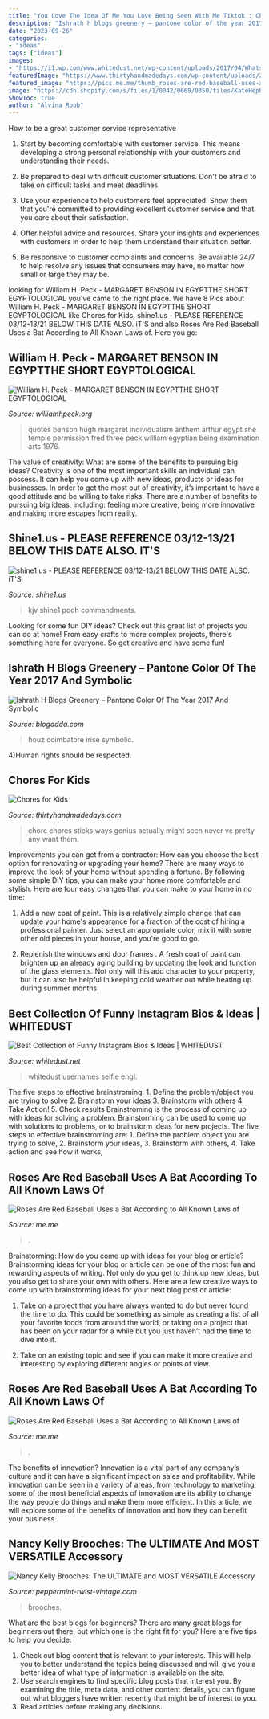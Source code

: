 ```yaml
---
title: "You Love The Idea Of Me You Love Being Seen With Me Tiktok : Chore Chores Sticks Ways Genius Actually Might Seen Never Ve Pretty Any Want Them"
description: "Ishrath h blogs greenery – pantone color of the year 2017 and symbolic"
date: "2023-09-26"
categories:
- "ideas"
tags: ["ideas"]
images:
- "https://i1.wp.com/www.whitedust.net/wp-content/uploads/2017/04/WhatsApp-Image-2017-04-05-at-12.24.24-AM-1.jpeg?ssl=1"
featuredImage: "https://www.thirtyhandmadedays.com/wp-content/uploads/2015/01/choresticks.png"
featured_image: "https://pics.me.me/thumb_roses-are-red-baseball-uses-a-bat-according-to-all-63456518.png"
image: "https://cdn.shopify.com/s/files/1/0042/0669/0350/files/KateHepburn_large.png?v=1583138381"
ShowToc: true
author: "Alvina Roob"
---
```



How to be a great customer service representative
1. Start by becoming comfortable with customer service. This means developing a strong personal relationship with your customers and understanding their needs.
2. Be prepared to deal with difficult customer situations. Don't be afraid to take on difficult tasks and meet deadlines.

3. Use your experience to help customers feel appreciated. Show them that you're committed to providing excellent customer service and that you care about their satisfaction.

4. Offer helpful advice and resources. Share your insights and experiences with customers in order to help them understand their situation better.

5. Be responsive to customer complaints and concerns. Be available 24/7 to help resolve any issues that consumers may have, no matter how small or large they may be.

	

		
looking for William H. Peck - MARGARET BENSON IN EGYPTTHE SHORT EGYPTOLOGICAL you've came to the right place. We have 8 Pics about William H. Peck - MARGARET BENSON IN EGYPTTHE SHORT EGYPTOLOGICAL like Chores for Kids, shine1.us - PLEASE REFERENCE 03/12-13/21 BELOW THIS DATE ALSO. iT&#039;S and also Roses Are Red Baseball Uses a Bat According to All Known Laws of. Here you go:
		
    
## William H. Peck - MARGARET BENSON IN EGYPTTHE SHORT EGYPTOLOGICAL

<img loading=lazy src="http://williamhpeck.org/yahoo_site_admin/assets/images/Bensonthree42.302112818_std.jpg" onerror="this.onerror=null;this.src='https://tse1.mm.bing.net/th?id=OIP.P-Rqc_-eO1FSt385mdPN9QAAAA&amp;pid=15.1';" alt="William H. Peck - MARGARET BENSON IN EGYPTTHE SHORT EGYPTOLOGICAL">

_Source: williamhpeck.org_

>quotes benson hugh margaret individualism anthem arthur egypt she temple permission fred three peck william egyptian being examination arts 1976. 

	

The value of creativity: What are some of the benefits to pursuing big ideas?
Creativity is one of the most important skills an individual can possess. It can help you come up with new ideas, products or ideas for businesses. In order to get the most out of creativity, it’s important to have a good attitude and be willing to take risks. There are a number of benefits to pursuing big ideas, including: feeling more creative, being more innovative and making more escapes from reality.

    
## Shine1.us - PLEASE REFERENCE 03/12-13/21 BELOW THIS DATE ALSO. IT&#039;S

<img loading=lazy src="http://shine1.us/yahoo_site_admin/assets/images/small_peace_dove.21160023_std.png" onerror="this.onerror=null;this.src='https://tse2.mm.bing.net/th?id=OIP.hcb0kviGiruDldPILui_zAAAAA&amp;pid=15.1';" alt="shine1.us - PLEASE REFERENCE 03/12-13/21 BELOW THIS DATE ALSO. iT&#039;S">

_Source: shine1.us_

>kjv shine1 pooh commandments. 

	

Looking for some fun DIY ideas? Check out this great list of projects you can do at home! From easy crafts to more complex projects, there's something here for everyone. So get creative and have some fun!

    
## Ishrath H Blogs Greenery – Pantone Color Of The Year 2017 And Symbolic

<img loading=lazy src="http://wanderingmist.com/wp-content/uploads/img_20180323_2001533244422521880301338-768x1024.jpg" onerror="this.onerror=null;this.src='https://tse4.mm.bing.net/th?id=OIP.nqL9V7g0sHxkcDHnSfQxcAHaJ4&amp;pid=15.1';" alt="Ishrath H Blogs Greenery – Pantone Color Of The Year 2017 And Symbolic">

_Source: blogadda.com_

>houz coimbatore irise symbolic. 

	

4)Human rights should be respected.

    
## Chores For Kids

<img loading=lazy src="https://www.thirtyhandmadedays.com/wp-content/uploads/2015/01/choresticks.png" onerror="this.onerror=null;this.src='https://tse4.mm.bing.net/th?id=OIP.OaiLylw-r22km-0IStoMTQHaLG&amp;pid=15.1';" alt="Chores for Kids">

_Source: thirtyhandmadedays.com_

>chore chores sticks ways genius actually might seen never ve pretty any want them. 

	

Improvements you can get from a contractor: How can you choose the best option for renovating or upgrading your home?
There are many ways to improve the look of your home without spending a fortune. By following some simple DIY tips, you can make your home more comfortable and stylish. Here are four easy changes that you can make to your home in no time:
1. Add a new coat of paint. This is a relatively simple change that can update your home's appearance for a fraction of the cost of hiring a professional painter. Just select an appropriate color, mix it with some other old pieces in your house, and you're good to go.

2. Replenish the windows and door frames . A fresh coat of paint can brighten up an already aging building by updating the look and function of the glass elements. Not only will this add character to your property, but it can also be helpful in keeping cold weather out while heating up during summer months.


    
## Best Collection Of Funny Instagram Bios &amp; Ideas | WHITEDUST

<img loading=lazy src="https://i1.wp.com/www.whitedust.net/wp-content/uploads/2017/04/WhatsApp-Image-2017-04-05-at-12.24.24-AM-1.jpeg?ssl=1" onerror="this.onerror=null;this.src='https://tse3.mm.bing.net/th?id=OIP.lYt8Ut-7QKIGXiIcnfJ9AgHaNK&amp;pid=15.1';" alt="Best Collection of Funny Instagram Bios &amp; Ideas | WHITEDUST">

_Source: whitedust.net_

>whitedust usernames selfie engl. 

	

The five steps to effective brainstroming: 1. Define the problem/object you are trying to solve 2. Brainstorm your ideas 3. Brainstorm with others 4. Take Action! 5. Check results
Brainstroming is the process of coming up with ideas for solving a problem. Brainstorming can be used to come up with solutions to problems, or to brainstorm ideas for new projects. The five steps to effective brainstroming are: 1. Define the problem object you are trying to solve, 2. Brainstorm your ideas, 3. Brainstorm with others, 4. Take action and see how it works, 
    
## Roses Are Red Baseball Uses A Bat According To All Known Laws Of

<img loading=lazy src="https://pics.me.me/thumb_roses-are-red-baseball-uses-a-bat-according-to-all-63455963.png" onerror="this.onerror=null;this.src='https://tse3.mm.bing.net/th?id=OIP.3I6LkJVJfM7f2mk8r3QeGQAAAA&amp;pid=15.1';" alt="Roses Are Red Baseball Uses a Bat According to All Known Laws of">

_Source: me.me_

>. 

	

Brainstorming: How do you come up with ideas for your blog or article?
Brainstorming ideas for your blog or article can be one of the most fun and rewarding aspects of writing. Not only do you get to think up new ideas, but you also get to share your own with others. Here are a few creative ways to come up with brainstorming ideas for your next blog post or article:
1. Take on a project that you have always wanted to do but never found the time to do. This could be something as simple as creating a list of all your favorite foods from around the world, or taking on a project that has been on your radar for a while but you just haven’t had the time to dive into it.

2. Take on an existing topic and see if you can make it more creative and interesting by exploring different angles or points of view.

    
## Roses Are Red Baseball Uses A Bat According To All Known Laws Of

<img loading=lazy src="https://pics.me.me/thumb_roses-are-red-baseball-uses-a-bat-according-to-all-63456518.png" onerror="this.onerror=null;this.src='https://tse2.mm.bing.net/th?id=OIP.LvokjBqbfCYlerI-d8xtbwAAAA&amp;pid=15.1';" alt="Roses Are Red Baseball Uses a Bat According to All Known Laws of">

_Source: me.me_

>. 

	

The benefits of innovation?
Innovation is a vital part of any company’s culture and it can have a significant impact on sales and profitability. While innovation can be seen in a variety of areas, from technology to marketing, some of the most beneficial aspects of innovation are its ability to change the way people do things and make them more efficient. In this article, we will explore some of the benefits of innovation and how they can benefit your business.

    
## Nancy Kelly Brooches: The ULTIMATE And MOST VERSATILE Accessory

<img loading=lazy src="https://cdn.shopify.com/s/files/1/0042/0669/0350/files/KateHepburn_large.png?v=1583138381" onerror="this.onerror=null;this.src='https://tse2.mm.bing.net/th?id=OIP.XUTDUhmKGoaYPXUo97HB5wAAAA&amp;pid=15.1';" alt="Nancy Kelly Brooches: The ULTIMATE and MOST VERSATILE Accessory">

_Source: peppermint-twist-vintage.com_

>brooches. 

	

What are the best blogs for beginners?
There are many great blogs for beginners out there, but which one is the right fit for you? Here are five tips to help you decide: 
1. Check out blog content that is relevant to your interests. This will help you to better understand the topics being discussed and will give you a better idea of what type of information is available on the site. 
2. Use search engines to find specific blog posts that interest you. By examining the title, meta data, and other content details, you can figure out what bloggers have written recently that might be of interest to you. 
3. Read articles before making any decisions.

